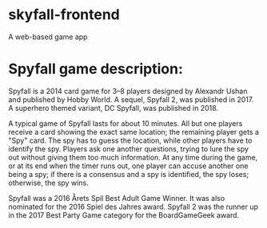 # skyfall-frontend
A web-based game app

# Spyfall game description:
Spyfall is a 2014 card game for 3–8 players designed by Alexandr Ushan and published by Hobby World. A sequel, Spyfall 2, was published in 2017. A superhero themed variant, DC Spyfall, was published in 2018.

A typical game of Spyfall lasts for about 10 minutes. All but one players receive a card showing the exact same location; the remaining player gets a "Spy" card. The spy has to guess the location, while other players have to identify the spy. Players ask one another questions, trying to lure the spy out without giving them too much information. At any time during the game, or at its end when the timer runs out, one player can accuse another one being a spy; if there is a consensus and a spy is identified, the spy loses; otherwise, the spy wins.

Spyfall was a 2016 Årets Spil Best Adult Game Winner. It was also nominated for the 2016 Spiel des Jahres award. Spyfall 2 was the runner up in the 2017 Best Party Game category for the BoardGameGeek award.

